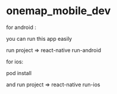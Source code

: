 # onemap_mobile_dev

for android : 

you can run this app easily

run project => react-native run-android

for ios: 

pod install

and run project => react-native run-ios
